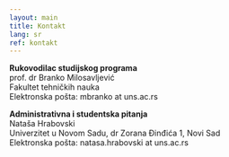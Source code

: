 ```yaml
---
layout: main
title: Kontakt
lang: sr
ref: kontakt
---
```


**Rukovodilac studijskog programa** <br/>
prof. dr Branko Milosavljević <br/>
Fakultet tehničkih nauka <br/>
Elektronska pošta: mbranko at uns.ac.rs <br/>

**Administrativna i studentska pitanja** <br/>
Nataša Hrabovski <br/>
Univerzitet u Novom Sadu, dr Zorana Đinđića 1, Novi Sad <br/>
Elektronska pošta: natasa.hrabovski at uns.ac.rs
